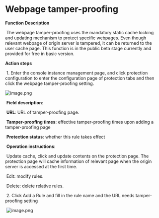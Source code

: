 # Webpage tamper-proofing

**Function Description**

​    The webpage tamper-proofing uses the mandatory static cache locking and updating mechanism to protect specific webpages. Even though relevant webpage of origin server is tampered, it can be returned to the user cache page. This function is in the public beta stage currently and provided for free in basic version.

**Action steps**

​     1. Enter the console instance management page, and click protection configuration to enter the configuration page of protection tabs and then click the webpage tamper-proofing setting.

![image.png](https://img1.jcloudcs.com/cms/ab29442e-f406-442d-9334-4db0db4a1b4b20180817111409.png)

​    **Field description**:

​    **URL**: URL of tamper-proofing page.

​    **Tamper-proofing times**: effective tamper-proofing times upon adding a tamper-proofing page

​    **Protection status**: whether this rule takes effect

​    **Operation instructions**:   

​            Update cache, click and update contents on the protection page. The protection page will cache information of relevant page when the origin server is accessed at the first time.

​            Edit: modify rules.

​            Delete: delete relative rules.

​    2. Click Add a Rule and fill in the rule name and the URL needs tamper-proofing setting

​    ![image.png](https://img1.jcloudcs.com/cms/1270e388-4827-4e1c-9244-0500785b4f1f20180817111645.png)